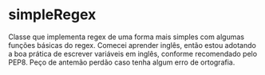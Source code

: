 # simpleRegex
Classe que implementa regex de uma forma mais simples com algumas funções básicas do regex. Comecei aprender inglês, então estou adotando a boa prática de escrever variáveis em inglês,
conforme recomendado pelo PEP8. Peço de antemão perdão caso tenha algum erro de ortografia.
